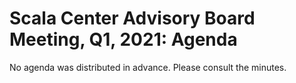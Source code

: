 # Scala Center Advisory Board Meeting, Q1, 2021: Agenda

No agenda was distributed in advance.  Please consult the minutes.
